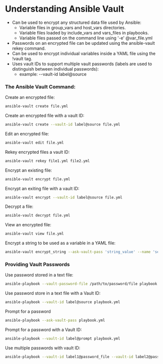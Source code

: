 # Understanding Ansible Vault
- Can be used to encrypt any structured data file used by Ansible: 
  - Variable files in group_vars and host_vars directories.
  - Variable files loaded by include_vars and vars_files in playbooks.
  - Variable files passed on the command line using '-e' @var_file.yml
- Passwords on an encrypted file can be updated using the ansible-vault rekey command.
- Can be used to encrypt individual variables inside a YAML file using the !vault tag.
- Uses vault IDs to support multiple vault passwords (labels are used to distinguish between individual passwords):
    * example: --vault-id label@source

### The Ansible Vault Command:

Create an encrypted file:
```bash
ansible-vault create file.yml 
```

Create an encrypted file with a vault ID:
```bash
ansible-vault create --vault-id label@source file.yml 
```

Edit an encrypted file:
```bash
ansible-vault edit file.yml
```

Rekey encrypted files a vault ID:
```bash
ansible-vault rekey file1.yml file2.yml
```

Encrypt an existing file:
```bash
ansible-vault encrypt file.yml
```

Encrypt an exiting file with a vault ID:
```bash
ansible-vault encrypt --vault-id label@source file.yml
```

Decrypt a file:
```bash
ansible-vault decrypt file.yml
```

View an encrypted file: 
```bash
ansible-vault view file.yml
```

Encrypt a string to be used as a variable in a YAML file:
```bash
ansible-vault encrypt_string --ask-vault-pass 'string_value' --name 'secret_var'
```

### Providing Vault Passwords

Use password stored in a text file: 
```bash
ansible-playbook --vault-password-file /path/to/password/file playbook.yml
```

Use password store in a text file with a Vault ID:
```bash
ansible-playbook --vault-id label@source playbook.yml
```

Prompt for a password
```bash
ansible-playbook --ask-vault-pass playbook.yml
```

Prompt for a password with a Vault ID:
```bash
ansible-playbook --vault-id label@prompt playbook.yml
```

Use multiple passwords with vault ID:
```bash
ansible-playbook --vault-id label1@password_file --vault-id label2@password_file playbook.yml
```

